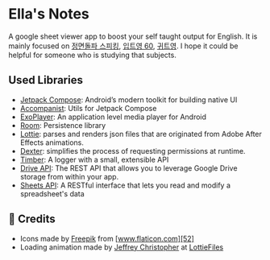 # Ella's Notes
A google sheet viewer app to boost your self taught output for English.
It is mainly focused on [정면돌파 스피킹][1], [입트영 60][2], [귀트영][3].
I hope it could be helpful for someone who is studying that subjects.

[1]: https://home.ebse.co.kr/10mins_lee2/main
[2]: https://book.naver.com/bookdb/book_detail.nhn?bid=16744854
[3]: https://home.ebs.co.kr/listene/main

## Used Libraries
- [Jetpack Compose][11]: Android’s modern toolkit for building native UI
- [Accompanist][12]: Utils for Jetpack Compose
- [ExoPlayer][13]: An application level media player for Android
- [Room][14]: Persistence library
- [Lottie][15]: parses and renders json files that are originated from Adobe After Effects animations.
- [Dexter][16]: simplifies the process of requesting permissions at runtime.
- [Timber][17]: A logger with a small, extensible API
- [Drive API][18]: The REST API that allows you to leverage Google Drive storage from within your app.
- [Sheets API][19]: A RESTful interface that lets you read and modify a spreadsheet's data

[11]: https://developer.android.com/jetpack/compose
[12]: https://google.github.io/accompanist/
[13]: https://exoplayer.dev/
[14]: https://developer.android.com/training/data-storage/room
[15]: http://airbnb.io/lottie/#/android-compose
[16]: https://github.com/Karumi/Dexter
[17]: https://github.com/JakeWharton/timber
[18]: https://developers.google.com/drive/api/v3/quickstart/java
[19]: https://developers.google.com/sheets/api/quickstart/java

## 🙏 Credits
- Icons made by [Freepik][51] from [www.flaticon.com][52]
- Loading animation made by [Jeffrey Christopher][53] at [LottieFiles][54]

[51]: https://www.freepik.com
[52]: https://www.flaticon.com/
[53]: https://lottiefiles.com/zeffchris
[54]: https://lottiefiles.com/
